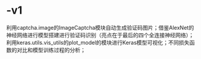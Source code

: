 # -v1
利用captcha.image的ImageCaptcha模块自动生成验证码图片；借鉴AlexNet的神经网络进行模型搭建进行验证码识别（亮点在于最后的四个全连接神经网络）；利用keras.utils.vis_utils的plot_model的模块进行Keras模型可视化；不同损失函数的对比和模型训练过程的分析；
